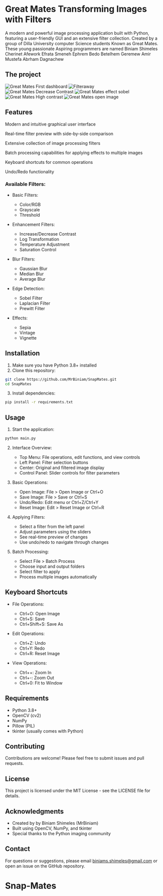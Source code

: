 # Great Mates Transforming Images with Filters

A modern and powerful image processing application built with Python, featuring a user-friendly GUI and an extensive filter collection. Created by a group of Dilla University
computer Science students Known as Great Mates.
These young passionate Aspiring programmers are named 
Biniam Shimeles
Cherinet Afework
Efrata Smeneh
Ephrem Bedo
Betelhem Geremew
Amir Mustefa
Abrham Dagnachew

## The project 
![Great Mates First dashboard](https://github.com/user-attachments/assets/64914cbe-eb57-4de6-8f50-e42b297f8cb1)
![Filteraway](https://github.com/user-attachments/assets/2f09f05d-37da-4407-b6de-7f3e9ab444c5)
![Great Mates Decrease Contrast](https://github.com/user-attachments/assets/642bb1a5-a462-4538-8af4-7aeb18ba30be)
![Great Mates effect sobel](https://github.com/user-attachments/assets/303c7609-15ae-4efe-aca1-528aedfebe04)
![Great Mates High contrast](https://github.com/user-attachments/assets/a9381dfc-71df-4053-8451-0f92b2a7ac98)
![Great Mates open image](https://github.com/user-attachments/assets/6bfd1fdf-76f1-4051-a3b1-826579fafdf2)

## Features

Modern and intuitive graphical user interface

Real-time filter preview with side-by-side comparison

Extensive collection of image processing filters

Batch processing capabilities for applying effects to multiple images

Keyboard shortcuts for common operations

Undo/Redo functionality

### Available Filters:

* Basic Filters:
  * Color/RGB
  * Grayscale
  * Threshold

* Enhancement Filters:
  * Increase/Decrease Contrast
  * Log Transformation
  * Temperature Adjustment
  * Saturation Control

* Blur Filters:
  * Gaussian Blur
  * Median Blur
  * Average Blur

* Edge Detection:
  * Sobel Filter
  * Laplacian Filter
  * Prewitt Filter

* Effects:
  * Sepia
  * Vintage
  * Vignette
 
## Installation

1. Make sure you have Python 3.8+ installed
2. Clone this repository:
```bash
git clone https://github.com/MrBiniam/SnapMates.git
cd SnapMates
```
3. Install dependencies:
```bash
pip install -r requirements.txt
```

## Usage

1. Start the application:
```bash
python main.py
```

2. Interface Overview:
   * Top Menu: File operations, edit functions, and view controls
   * Left Panel: Filter selection buttons
   * Center: Original and filtered image display
   * Control Panel: Slider controls for filter parameters

3. Basic Operations:
   * Open Image: File > Open Image or Ctrl+O
   * Save Image: File > Save or Ctrl+S
   * Undo/Redo: Edit menu or Ctrl+Z/Ctrl+Y
   * Reset Image: Edit > Reset Image or Ctrl+R


4. Applying Filters:
   * Select a filter from the left panel
   * Adjust parameters using the sliders
   * See real-time preview of changes
   * Use undo/redo to navigate through changes

5. Batch Processing:
   * Select File > Batch Process
   * Choose input and output folders
   * Select filter to apply
   * Process multiple images automatically

## Keyboard Shortcuts

* File Operations:
  * Ctrl+O: Open Image
  * Ctrl+S: Save
  * Ctrl+Shift+S: Save As

* Edit Operations:
  * Ctrl+Z: Undo
  * Ctrl+Y: Redo
  * Ctrl+R: Reset Image

* View Operations:
  * Ctrl++: Zoom In
  * Ctrl+-: Zoom Out
  * Ctrl+0: Fit to Window

## Requirements

* Python 3.8+
* OpenCV (cv2)
* NumPy
* Pillow (PIL)
* tkinter (usually comes with Python)

## Contributing

Contributions are welcome! Please feel free to submit issues and pull requests.

## License

This project is licensed under the MIT License - see the LICENSE file for details.

## Acknowledgments

* Created by by Biniam Shimeles (MrBiniam)
* Built using OpenCV, NumPy, and tkinter
* Special thanks to the Python imaging community

## Contact

For questions or suggestions, please email biniams.shimeles@gmail.com or open an issue on the GitHub repository.
# Snap-Mates
